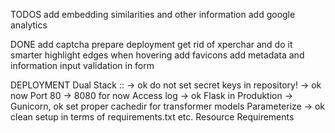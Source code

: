 TODOS
add embedding similarities and other information
add google analytics


DONE
add captcha
prepare deployment
get rid of xperchar and do it smarter
highlight edges when hovering
add favicons
add metadata and information
input validation in form




DEPLOYMENT
Dual Stack :: -> ok
do not set secret keys in repository! -> ok now
Port 80  -> 8080 for now
Access log -> ok
Flask in Produktion -> Gunicorn, ok
set proper cachedir for transformer models
Parameterize  -> ok
clean setup in terms of requirements.txt etc.
Resource Requirements




